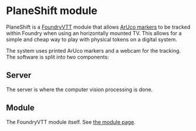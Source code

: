 
# PlaneShift module

PlaneShift is a [FoundryVTT](https://foundryvtt.com/) module that allows [ArUco markers](https://docs.opencv.org/4.x/d5/dae/tutorial_aruco_detection.html) 
to be tracked within Foundry when using an horizontally mounted TV. This allows for a simple and cheap way to play with physical tokens on a digital system.

The system uses printed ArUco markers and a webcam for the tracking.
The software is split into two components:
## Server
The server is where the computer vision processing is done.

## Module
The FoundryVTT module itself.
See [the module page](https://github.com/foundry-planeshift/module/tree/main).
